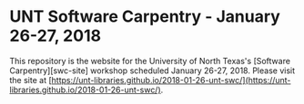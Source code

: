 # UNT Software Carpentry - January 26-27, 2018

This repository is the website for the University of North Texas's [Software Carpentry][swc-site] workshop scheduled January 26-27, 2018. Please visit the site at [https://unt-libraries.github.io/2018-01-26-unt-swc/](https://unt-libraries.github.io/2018-01-26-unt-swc/).
